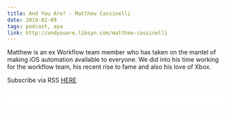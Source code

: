 ```yaml
---
title: And You Are? - Matthew Cassinelli
date: 2019-02-09
tags: podcast, aya
link: http://andyouare.libsyn.com/matthew-cassinelli
---
```

Matthew is an ex Workflow team member who has taken on the mantel of making iOS automation available to everyone. We did into his time working for the workflow team, his recent rise to fame and also his love of Xbox. 

Subscribe via RSS [HERE](http://andyouare.libsyn.com/rss)

<iframe style="border: none" src="//html5-player.libsyn.com/embed/episode/id/8500712/height/100/theme/standard-mini/thumbnail/no/preload/no/direction/backward/" height="50" width="100%" scrolling="no"  allowfullscreen webkitallowfullscreen mozallowfullscreen oallowfullscreen msallowfullscreen></iframe>
